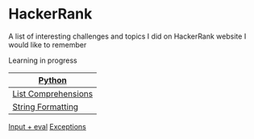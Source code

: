 # HackerRank

A list of interesting challenges and topics I did on HackerRank website I would like to remember

Learning in progress


[Python](https://github.com/Ysoroko/HackerRank/tree/master/Python) | 
-------------|
[List Comprehensions](https://github.com/Ysoroko/HackerRank/blob/master/Python/list_comprehensions.py) | 
[String Formatting](https://github.com/Ysoroko/HackerRank/blob/master/Python/string_formatting.py) |
[Input + eval](https://github.com/Ysoroko/HackerRank/blob/master/Python/input.py)
[Exceptions](https://github.com/Ysoroko/HackerRank/blob/master/Python/exceptions.py)


